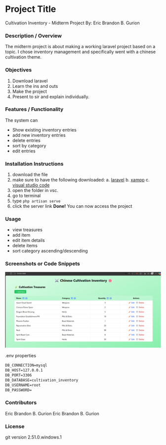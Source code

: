 # Project Title
Cultivation Inventory - Midterm Project
By: Eric Brandon B. Gurion

### Description / Overview
The midterm project is about making a working laravel project based on a topic. I chose inventory management and specifically went with a chinese cultivation theme.

### Objectives
1. Download laravel
2. Learn the ins and outs
3. Make the project
4. Present to sir and explain individually.

### Features / Functionality
The system can
- Show existing inventory entries
- add new inventory entries
- delete entries
- sort by category
- edit entries
### Installation Instructions
1. download the file
2. make sure to have the following downloaded:
   a. [laravel](https://laravel.com/docs/12.x/installation)
   b. [xampp](https://www.apachefriends.org/download.html)
   c. [visual studio code](https://code.visualstudio.com/download) 
3. open the folder in vsc.
4. go to terminal
5. type `php artisan serve`
6. click the server link
**Done!** You can now access the project

### Usage
- view treasures
- add item
- edit item details
- delete items
- sort category ascending/descending
  
### Screenshots or Code Snippets
![home page](cultivation_inventory/public/image.png)

.env properties
```
DB_CONNECTION=mysql
DB_HOST=127.0.0.1
DB_PORT=3306
DB_DATABASE=cultivation_inventory
DB_USERNAME=root
DB_PASSWORD=
```

### Contributors
Eric Brandon B. Gurion
Eric Brandon B. Gurion

### License
git version 2.51.0.windows.1

